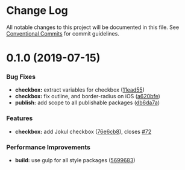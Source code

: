 # Change Log

All notable changes to this project will be documented in this file.
See [Conventional Commits](https://conventionalcommits.org) for commit guidelines.

# 0.1.0 (2019-07-15)


### Bug Fixes

* **checkbox:** extract variables for checkbox ([11ead55](https://github.com/fremtind/jokul/commit/11ead55))
* **checkbox:** fix outline, and border-radius on iOS ([a620bfe](https://github.com/fremtind/jokul/commit/a620bfe))
* **publish:** add scope to all publishable packages ([db6da7a](https://github.com/fremtind/jokul/commit/db6da7a))


### Features

* **checkbox:** add Jokul checkbox ([76e6cb8](https://github.com/fremtind/jokul/commit/76e6cb8)), closes [#72](https://github.com/fremtind/jokul/issues/72)


### Performance Improvements

* **build:** use gulp for all style packages ([5699683](https://github.com/fremtind/jokul/commit/5699683))
